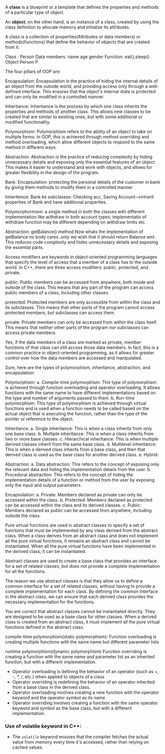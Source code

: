 A **class** is a blueprint or a template that defines the properties and methods of a particular type of object. 

An **object**, on the other hand, is an instance of a class, created by using the class definition to allocate memory and initialize its attributes.

A class is a collection of properties(Attributes or data members) or methods(functions) that define the behavior of objects that are created from it.

Class : Person
Data members: name age gender
Function: eat(),sleep()
Object Person P

The four pillars of OOP are:

Encapsulation: Encapsulation is the practice of hiding the internal details of an object from the outside world, and providing access only through a well-defined interface. This ensures that the object's internal state is protected and can only be modified in a controlled manner.

Inheritance: Inheritance is the process by which one class inherits the properties and methods of another class. This allows new classes to be created that are similar to existing ones, but with some additional or modified functionality.

Polymorphism: Polymorphism refers to the ability of an object to take on multiple forms. In OOP, this is achieved through method overriding and method overloading, which allow different objects to respond to the same method in different ways. 

Abstraction: Abstraction is the practice of reducing complexity by hiding unnecessary details and exposing only the essential features of an object. This makes it easier to understand and work with objects, and allows for greater flexibility in the design of the program.


Bank: 
Encapsulation: protecting the personal details of the customer in bank by giving them methods to modify them in a controlled manner

Inheritence: Bank ke subclasses: Checking acc, Saving Account-->inherit properties of Bank and have additional properties.

Polymorphormism:
a single method in both the classes with different implementation like withdraw in both account types; implementatio of withdraw function may be different depending on withdraw limits etc.

Abstraction:
getBalance() method
Now whats the implementation of getBalance no body cares..only we wish that it should return Balance amt .
This reduces code complexity and hides unnecessary details and exposing the essential parts.


Access modifiers are keywords in object-oriented programming languages that specify the level of access that a member of a class has to the outside world. In C++, there are three access modifiers: public, protected, and private.

public: Public members can be accessed from anywhere, both inside and outside of the class. This means that any part of the program can access public members of a class, including other classes.

protected: Protected members are only accessible from within the class and its subclasses. This means that other parts of the program cannot access protected members, but subclasses can access them.

private: Private members can only be accessed from within the class itself. This means that neither other parts of the program nor subclasses can access private members.

Yes, if the data members of a class are marked as private, member functions of that class can still access those data members. In fact, this is a common practice in object-oriented programming, as it allows for greater control over how the data members are accessed and manipulated.


Sure, here are the types of polymorphism, inheritance, abstraction, and encapsulation:

Polymorphism:
a. Compile-time polymorphism: This type of polymorphism is achieved through function overloading and operator overloading. It allows functions with the same name to have different implementations based on the type and number of arguments passed to them.
b. Run-time polymorphism: This type of polymorphism is achieved through virtual functions and is used when a function needs to be called based on the actual object that is executing the function, rather than the type of the pointer or reference to the object.

Inheritance:
a. Single inheritance: This is when a class inherits from only one base class.
b. Multiple inheritance: This is when a class inherits from two or more base classes.
c. Hierarchical inheritance: This is when multiple derived classes inherit from the same base class.
d. Multilevel inheritance: This is when a derived class inherits from a base class, and then that derived class is used as the base class for another derived class.
e. Hybrid:

Abstraction:
a. Data abstraction: This refers to the concept of exposing only the relevant data and hiding the implementation details from the user.
b. Procedural abstraction: This refers to the concept of hiding the implementation details of a function or method from the user by exposing only the input and output parameters.

Encapsulation:
a. Private: Members declared as private can only be accessed within the class.
b. Protected: Members declared as protected can be accessed within the class and its derived classes.
c. Public: Members declared as public can be accessed from anywhere, including outside the class.

Pure virtual functions are used in abstract classes to specify a set of functions that must be implemented by any class derived from the abstract class. When a class derives from an abstract class and does not implement all the pure virtual functions, it remains an abstract class and cannot be instantiated. When all the pure virtual functions have been implemented in the derived class, it can be instantiated.

Abstract classes are used to create a base class that provides an interface for a set of related classes, but does not provide a complete implementation for all the functions.

The reason we use abstract classes is that they allow us to define a common interface for a set of related classes, without having to provide a complete implementation for each class. By defining the common interface in the abstract class, we can ensure that each derived class provides the necessary implementation for the functions.

You are correct that abstract classes cannot be instantiated directly. They are designed to be used as a base class for other classes. When a derived class is created from an abstract class, it must implement all the pure virtual functions defined in the abstract class.

compile-time polymorphism(static polymorphism):
Function overloading is creating multiple functions with the same name but different parameter lists

runtime polymorphism(dynamic polymorphism)
Function overriding is creating a function with the same name and parameter list as an inherited function, but with a different implementation.

- Operator overloading is defining the behavior of an operator (such as +, -, *, /, etc.) when applied to objects of a class 
- Operator overriding is redefining the behavior of an operator inherited from a base class in the derived class.
- Operator overloading involves creating a new function with the operator keyword and the operator symbol as its name
- Operator overriding involves creating a function with the same operator keyword and symbol as the base class, but with a different implementation.

### Use of volatile keyword in C++: 
- The `volatile` keyword ensures that the compiler fetches the actual value from memory every time it's accessed, rather than relying on cached values.